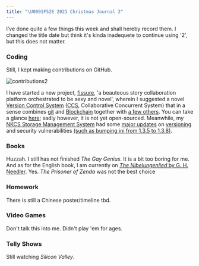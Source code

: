 ```yaml
---
title: "\U0001F52E 2021 Christmas Journal 2"
---
```


I’ve done quite a few things this week and shall hereby record them. I changed the title date but think it's kinda inadequete to continue using '2', but this does not matter.

### Coding

Still, I kept making contributions on GitHub.

![contributions2](https://knowscount-1304485449.cos.ap-shanghai.myqcloud.com/img/contributions2.png)

I have started a new project, [fissure](https://github.com/fissureNet), 'a beauteous story collaboration platform orchestrated to be sexy and novel', wherein I suggested a novel [Version Control System](https://en.wikipedia.org/wiki/Version_control) ([CCS](https://github.com/fissureNet/CCS-paper), Collaborative Concurrent System) that in a sense combines [git](http://git-scm.com) and [Blockchain](https://bitcoin.org/bitcoin.pdf) together with [a few others](https://github.com/orgs/fissureNet/people). You can take a glance [here](https://github.com/fissureNet/fissure.vue); sadly however, it is not yet open-sourced. Meanwhile, my [NKCS Storage Management System](https://github.com/KnowsCount/nkcsStorage) had some [major updates](https://github.com/KnowsCount/nkcsStorage/commit/main) on [versioning](https://github.com/KnowsCount/nkcsStorage/pulls?q=is%3Apr+is%3Aclosed) and security vulnerabilities [(such as bumping ini from 1.3.5 to 1.3.8)](https://github.com/KnowsCount/nkcsStorage/pull/10).


### Books

Huzzah. I still has not finished *The Gay Genius*. It is a bit too boring for me. And as for the English book, I am currently on [*The Nibelungenlied* by G. H. Needler](http://www.gutenberg.org/ebooks/7321). Yes. *The Prisoner of Zenda* was not the best choice

### Homework

There is still a Chinese poster/timeline tbd.

### Video Games

Don't talk this into me. Didn't play 'em for ages.

### Telly Shows

Still watching *Silicon Valley*.
